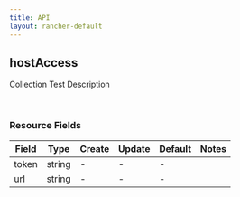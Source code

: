 ```yaml
---
title: API
layout: rancher-default
---
```


## hostAccess

Collection Test Description

​
### Resource Fields

Field | Type | Create | Update | Default | Notes
---|---|---|---|---|---
token | string | - | - | - | 
url | string | - | - | - | 












​